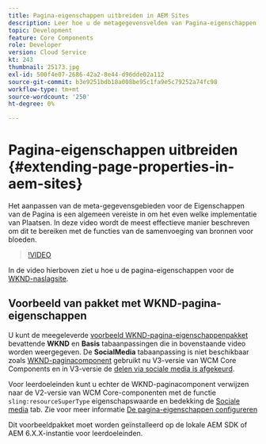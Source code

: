 ```yaml
---
title: Pagina-eigenschappen uitbreiden in AEM Sites
description: Leer hoe u de metagegevensvelden van Pagina-eigenschappen in Adobe Experience Manager Sites kunt uitbreiden. In deze video wordt de meest effectieve manier beschreven om dit te bereiken met de functies van de samenvoeging van bronnen voor bloeden.
topic: Development
feature: Core Components
role: Developer
version: Cloud Service
kt: 243
thumbnail: 25173.jpg
exl-id: 500f4e07-2686-42a2-8e44-d96dde02a112
source-git-commit: b3e9251bdb18a008be95c1fa9e5c79252a74fc98
workflow-type: tm+mt
source-wordcount: '250'
ht-degree: 0%

---
```


# Pagina-eigenschappen uitbreiden {#extending-page-properties-in-aem-sites}

Het aanpassen van de meta-gegevensgebieden voor de Eigenschappen van de Pagina is een algemeen vereiste in om het even welke implementatie van Plaatsen. In deze video wordt de meest effectieve manier beschreven om dit te bereiken met de functies van de samenvoeging van bronnen voor bloeden.

>[!VIDEO](https://video.tv.adobe.com/v/25173?quality=12&learn=on)

In de video hierboven ziet u hoe u de pagina-eigenschappen voor de [WKND-naslagsite](https://github.com/adobe/aem-guides-wknd).

## Voorbeeld van pakket met WKND-pagina-eigenschappen

U kunt de meegeleverde [voorbeeld WKND-pagina-eigenschappenpakket](./assets/WKND-PageProperties-Example-Dialog-1.0.zip) bevattende **WKND** en **Basis** tabaanpassingen die in bovenstaande video worden weergegeven. De **SocialMedia** tabaanpassing is niet beschikbaar zoals [WKND-paginacomponent](https://github.com/adobe/aem-guides-wknd/blob/main/ui.apps/src/main/content/jcr_root/apps/wknd/components/page/.content.xml#L5) gebruikt nu V3-versie van WCM Core Components en in V3-versie de [delen via sociale media is afgekeurd](https://github.com/adobe/aem-core-wcm-components/pull/1930).

Voor leerdoeleinden kunt u echter de WKND-paginacomponent verwijzen naar de V2-versie van WCM Core-componenten met de functie `sling:resourceSuperType` eigenschapswaarde en bedekking de [Sociale media](https://github.com/adobe/aem-core-wcm-components/blob/main/content/src/content/jcr_root/apps/core/wcm/components/page/v2/page/_cq_dialog/.content.xml#L95) tab. Zie voor meer informatie [De pagina-eigenschappen configureren](https://experienceleague.adobe.com/docs/experience-manager-64/developing/extending-aem/page-properties-views.html#configuring-your-page-properties)

Dit voorbeeldpakket moet worden geïnstalleerd op de lokale AEM SDK of AEM 6.X.X-instantie voor leerdoeleinden.
